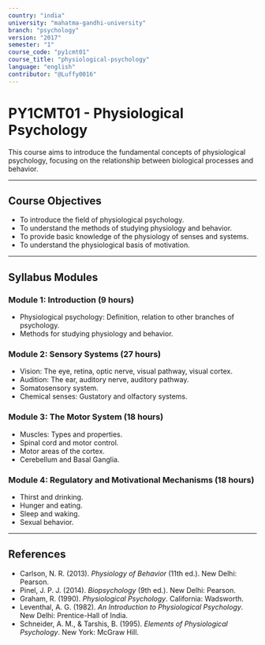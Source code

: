 ```yaml
---
country: "india"
university: "mahatma-gandhi-university"
branch: "psychology"
version: "2017"
semester: "1"
course_code: "py1cmt01"
course_title: "physiological-psychology"
language: "english"
contributor: "@Luffy0016"
---
```

# PY1CMT01 - Physiological Psychology

This course aims to introduce the fundamental concepts of physiological psychology, focusing on the relationship between biological processes and behavior.

---
## Course Objectives

* To introduce the field of physiological psychology.
* To understand the methods of studying physiology and behavior.
* To provide basic knowledge of the physiology of senses and systems.
* To understand the physiological basis of motivation.

---
## Syllabus Modules

### Module 1: Introduction (9 hours)
* Physiological psychology: Definition, relation to other branches of psychology.
* Methods for studying physiology and behavior.

### Module 2: Sensory Systems (27 hours)
* Vision: The eye, retina, optic nerve, visual pathway, visual cortex.
* Audition: The ear, auditory nerve, auditory pathway.
* Somatosensory system.
* Chemical senses: Gustatory and olfactory systems.

### Module 3: The Motor System (18 hours)
* Muscles: Types and properties.
* Spinal cord and motor control.
* Motor areas of the cortex.
* Cerebellum and Basal Ganglia.

### Module 4: Regulatory and Motivational Mechanisms (18 hours)
* Thirst and drinking.
* Hunger and eating.
* Sleep and waking.
* Sexual behavior.

---
## References
* Carlson, N. R. (2013). *Physiology of Behavior* (11th ed.). New Delhi: Pearson.
* Pinel, J. P. J. (2014). *Biopsychology* (9th ed.). New Delhi: Pearson.
* Graham, R. (1990). *Physiological Psychology*. California: Wadsworth.
* Leventhal, A. G. (1982). *An Introduction to Physiological Psychology*. New Delhi: Prentice-Hall of India.
* Schneider, A. M., & Tarshis, B. (1995). *Elements of Physiological Psychology*. New York: McGraw Hill.